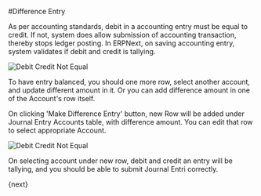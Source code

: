 <!-- add-breadcrumbs -->
#Difference Entry

As per accounting standards, debit in a accounting entry must be equal to credit. If not, system does allow submission of accounting transaction, thereby stops ledger posting. In ERPNext, on saving accounting entry, system validates if debit and credit is tallying.

<img alt="Debit Credit Not Equal" class="screenshot" src="{{docs_base_url}}/v12/assets/img/articles/difference-entry-1.png">

To have entry balanced, you should one more row, select another account, and update different amount in it. Or you can add difference amount in one of the Account's row itself.

On clicking 'Make Difference Entry' button, new Row will be added under Journal Entry Accounts table, with difference amount. You can edit that row to select appropriate Account.

<img alt="Debit Credit Not Equal" class="screenshot" src="{{docs_base_url}}/v12/assets/img/articles/difference-entry-2.gif">

On selecting account under new row, debit and credit an entry will be tallying, and you should be able to submit Journal Entri correctly.

<!-- markdown -->

{next}
